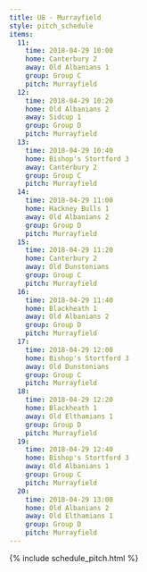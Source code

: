 ```yaml
---
title: U8 - Murrayfield
style: pitch_schedule
items:
  11:
    time: 2018-04-29 10:00
    home: Canterbury 2
    away: Old Albanians 1
    group: Group C
    pitch: Murrayfield
  12:
    time: 2018-04-29 10:20
    home: Old Albanians 2
    away: Sidcup 1
    group: Group D
    pitch: Murrayfield
  13:
    time: 2018-04-29 10:40
    home: Bishop's Stortford 3
    away: Canterbury 2
    group: Group C
    pitch: Murrayfield
  14:
    time: 2018-04-29 11:00
    home: Hackney Bulls 1
    away: Old Albanians 2
    group: Group D
    pitch: Murrayfield
  15:
    time: 2018-04-29 11:20
    home: Canterbury 2
    away: Old Dunstonians
    group: Group C
    pitch: Murrayfield
  16:
    time: 2018-04-29 11:40
    home: Blackheath 1
    away: Old Albanians 2
    group: Group D
    pitch: Murrayfield
  17:
    time: 2018-04-29 12:00
    home: Bishop's Stortford 3
    away: Old Dunstonians
    group: Group C
    pitch: Murrayfield
  18:
    time: 2018-04-29 12:20
    home: Blackheath 1
    away: Old Elthamians 1
    group: Group D
    pitch: Murrayfield
  19:
    time: 2018-04-29 12:40
    home: Bishop's Stortford 3
    away: Old Albanians 1
    group: Group C
    pitch: Murrayfield
  20:
    time: 2018-04-29 13:00
    home: Old Albanians 2
    away: Old Elthamians 1
    group: Group D
    pitch: Murrayfield
---
```


{% include schedule_pitch.html %}

